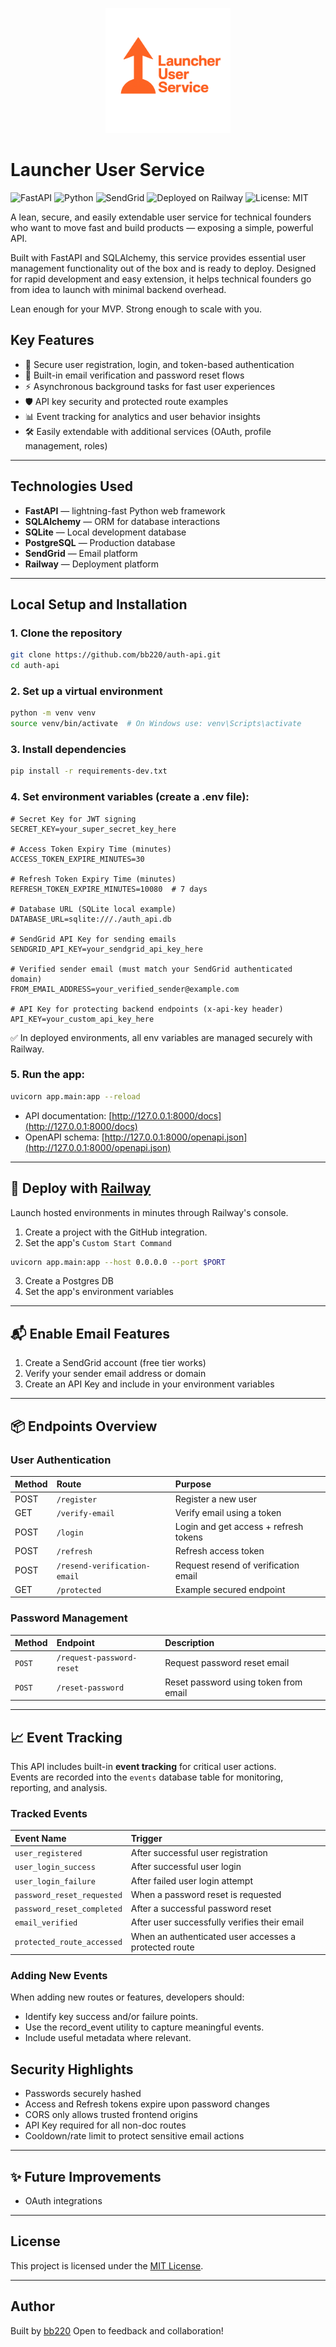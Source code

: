 <p align="center">
  <img src="assets/launcher-logo.png" alt="Launcher User Service Logo" width="200" />
</p>

# Launcher User Service

![FastAPI](https://img.shields.io/badge/FastAPI-005571?style=for-the-badge&logo=fastapi)
![Python](https://img.shields.io/badge/Python-3.12%2B-blue?style=for-the-badge&logo=python)
![SendGrid](https://img.shields.io/badge/SendGrid-00b2ff?style=for-the-badge&logo=sendgrid)
![Deployed on Railway](https://img.shields.io/badge/Railway-App-6c4cff?style=for-the-badge&logo=railway)
![License: MIT](https://img.shields.io/badge/License-MIT-green?style=for-the-badge)

A lean, secure, and easily extendable user service for technical founders who want to move fast and build products — exposing a simple, powerful API.

Built with FastAPI and SQLAlchemy, this service provides essential user management functionality out of the box and is ready to deploy. Designed for rapid development and easy extension, it helps technical founders go from idea to launch with minimal backend overhead.

Lean enough for your MVP. Strong enough to scale with you.

## Key Features

- 🔐 Secure user registration, login, and token-based authentication
- 📨 Built-in email verification and password reset flows
- ⚡ Asynchronous background tasks for fast user experiences
- 🛡️ API key security and protected route examples
- 📊 Event tracking for analytics and user behavior insights
- 🛠️ Easily extendable with additional services (OAuth, profile management, roles)

---

## Technologies Used

- **FastAPI** — lightning-fast Python web framework
- **SQLAlchemy** — ORM for database interactions
- **SQLite** — Local development database
- **PostgreSQL** — Production database
- **SendGrid** — Email platform
- **Railway** — Deployment platform

---

## Local Setup and Installation

### 1. Clone the repository

```bash
git clone https://github.com/bb220/auth-api.git
cd auth-api
```

### 2. Set up a virtual environment

```bash
python -m venv venv
source venv/bin/activate  # On Windows use: venv\Scripts\activate
```

### 3. Install dependencies

```bash
pip install -r requirements-dev.txt
```

### 4. Set environment variables (create a .env file):

```env
# Secret Key for JWT signing
SECRET_KEY=your_super_secret_key_here

# Access Token Expiry Time (minutes)
ACCESS_TOKEN_EXPIRE_MINUTES=30

# Refresh Token Expiry Time (minutes)
REFRESH_TOKEN_EXPIRE_MINUTES=10080  # 7 days

# Database URL (SQLite local example)
DATABASE_URL=sqlite:///./auth_api.db

# SendGrid API Key for sending emails
SENDGRID_API_KEY=your_sendgrid_api_key_here

# Verified sender email (must match your SendGrid authenticated domain)
FROM_EMAIL_ADDRESS=your_verified_sender@example.com

# API Key for protecting backend endpoints (x-api-key header)
API_KEY=your_custom_api_key_here
```

✅ In deployed environments, all env variables are managed securely with Railway.

### 5. Run the app:

```bash
uvicorn app.main:app --reload
```

- API documentation: [http://127.0.0.1:8000/docs](http://127.0.0.1:8000/docs)
- OpenAPI schema: [http://127.0.0.1:8000/openapi.json](http://127.0.0.1:8000/openapi.json)

---

## 🚀 Deploy with [Railway](https://railway.app/)
Launch hosted environments in minutes through Railway's console.

1. Create a project with the GitHub integration.
2. Set the app's `Custom Start Command`
```bash
uvicorn app.main:app --host 0.0.0.0 --port $PORT
```
3. Create a Postgres DB
4. Set the app's environment variables

---

## 📬 Enable Email Features

1. Create a SendGrid account (free tier works)
2. Verify your sender email address or domain
3. Create an API Key and include in your environment variables

---

## 📦 Endpoints Overview

### User Authentication

| Method | Route | Purpose |
|:---|:---|:---|
| POST | `/register` | Register a new user |
| GET | `/verify-email` | Verify email using a token |
| POST | `/login` | Login and get access + refresh tokens |
| POST | `/refresh` | Refresh access token |
| POST | `/resend-verification-email` | Request resend of verification email |
| GET | `/protected` | Example secured endpoint |

### Password Management

| Method | Endpoint | Description |
|:---|:---|:---|
| `POST` | `/request-password-reset` | Request password reset email |
| `POST` | `/reset-password` | Reset password using token from email |

---

## 📈 Event Tracking

This API includes built-in **event tracking** for critical user actions.  
Events are recorded into the `events` database table for monitoring, reporting, and analysis.

### Tracked Events

| Event Name | Trigger |
|:-----------|:--------|
| `user_registered` | After successful user registration |
| `user_login_success` | After successful user login |
| `user_login_failure` | After failed user login attempt |
| `password_reset_requested` | When a password reset is requested |
| `password_reset_completed` | After a successful password reset |
| `email_verified` | After user successfully verifies their email |
| `protected_route_accessed` | When an authenticated user accesses a protected route |

### Adding New Events
When adding new routes or features, developers should:
- Identify key success and/or failure points.
- Use the record_event utility to capture meaningful events.
- Include useful metadata where relevant.

## Security Highlights

- Passwords securely hashed
- Access and Refresh tokens expire upon password changes
- CORS only allows trusted frontend origins
- API Key required for all non-doc routes
- Cooldown/rate limit to protect sensitive email actions

---

## ✨ Future Improvements

- OAuth integrations
---

## License

This project is licensed under the [MIT License](LICENSE).

---

## Author

Built by [bb220](https://github.com/bb220)
Open to feedback and collaboration!
